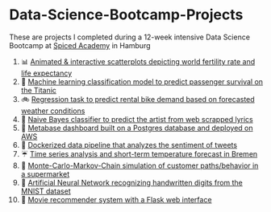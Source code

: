 # Data-Science-Bootcamp-Projects
These are projects I completed during a 12-week intensive Data Science Bootcamp at [Spiced Academy](https://www.spiced-academy.com/en/program/data-science) in Hamburg

1. :bar_chart: [Animated & interactive scatterplots depicting world fertility rate and life expectancy](https://github.com/pbamoo/Data-Science-Bootcamp-Projects/tree/main/Week1_Visual_Data_Analysis)
2. :ship: [Machine learning classification model to predict passenger survival on the Titanic](https://github.com/pbamoo/Data-Science-Bootcamp-Projects/tree/main/Week2_Classifiction)
3. :bike: [Regression task to predict rental bike demand based on forecasted weather conditions](https://github.com/pbamoo/Data-Science-Bootcamp-Projects/tree/main/Week3_Regression)
4. :musical_note: [Naive Bayes classifier to predict the artist from web scrapped lyrics](https://github.com/pbamoo/Data-Science-Bootcamp-Projects/tree/main/Week4_Text_Classification)
5. :elephant: [Metabase dashboard built on a Postgres database and deployed on AWS](https://github.com/pbamoo/Data-Science-Bootcamp-Projects/tree/main/Week5_Dashboard)
6. :whale: [Dockerized data pipeline that analyzes the sentiment of tweets](https://github.com/pbamoo/Data-Science-Bootcamp-Projects/tree/main/Week6_Data_Pipeline)
7. :umbrella: [Time series analysis and short-term temperature forecast in Bremen](https://github.com/pbamoo/Data-Science-Bootcamp-Projects/tree/main/Week7_Time_Series_Analysis)
8. :convenience_store: [Monte-Carlo-Markov-Chain simulation of customer paths/behavior in a supermarket](https://github.com/pbamoo/Data-Science-Bootcamp-Projects/tree/main/Week8_Markov_Simulation)
9. :1234: [Artificial Neural Network recognizing handwritten digits from the MNIST dataset](https://github.com/pbamoo/Data-Science-Bootcamp-Projects/tree/main/Week9_Deep_Learning)
10. :movie_camera: [Movie recommender system with a Flask web interface](https://github.com/pbamoo/Data-Science-Bootcamp-Projects/tree/main/Week10_Recommender_Systems)
